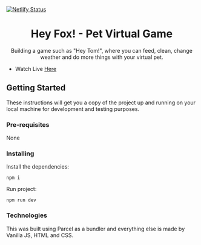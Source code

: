 [![Netlify Status](https://api.netlify.com/api/v1/badges/9107cac0-0d78-4f4a-bd81-fe8ea9af5ce4/deploy-status)](https://app.netlify.com/sites/pcl-fox-game/deploys)

<h1 align="center">Hey Fox! - Pet Virtual Game </h1>

<p align="center">
  Building a game such as "Hey Tom!", where you can feed, clean, change weather and do more things with your virtual pet.
  
</p>

- Watch Live [Here](https://pcl-fox-game.netlify.app/)

## Getting Started

These instructions will get you a copy of the project up and running on your local machine for development and testing purposes.

### Pre-requisites

None

### Installing

Install the dependencies:

```
npm i
```

Run project:

```
npm run dev
```

### Technologies

This was built using Parcel as a bundler and everything else is made by Vanilla JS, HTML and CSS.
